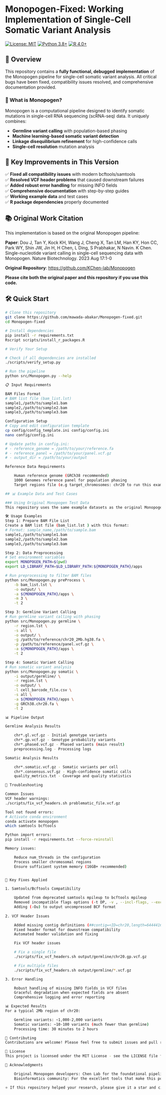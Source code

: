 # Monopogen-Fixed: Working Implementation of Single-Cell Somatic Variant Analysis

[![License: MIT](https://img.shields.io/badge/License-MIT-yellow.svg )](https://opensource.org/licenses/MIT )
[![Python 3.8+](https://img.shields.io/badge/python-3.8+-blue.svg )](https://www.python.org/downloads/ )
[![R 4.0+](https://img.shields.io/badge/R-4.0+-blue.svg )](https://www.r-project.org/ )

## 🔬 Overview

This repository contains a **fully functional, debugged implementation** of the Monopogen pipeline for single-cell somatic variant analysis. All critical bugs have been fixed, compatibility issues resolved, and comprehensive documentation provided.

### 🎯 What is Monopogen?

Monopogen is a computational pipeline designed to identify somatic mutations in single-cell RNA sequencing (scRNA-seq) data. It uniquely combines:

- **Germline variant calling** with population-based phasing
- **Machine learning-based somatic variant detection** 
- **Linkage disequilibrium refinement** for high-confidence calls
- **Single-cell resolution** mutation analysis

## 🚀 Key Improvements in This Version

✅ **Fixed all compatibility issues** with modern bcftools/samtools  
✅ **Resolved VCF header problems** that caused downstream failures  
✅ **Added robust error handling** for missing INFO fields  
✅ **Comprehensive documentation** with step-by-step guides  
✅ **Working example data** and test cases  
✅ **R package dependencies** properly documented  

## 📚 Original Work Citation

This implementation is based on the original Monopogen pipeline:

**Paper**: Dou J, Tan Y, Kock KH, Wang J, Cheng X, Tan LM, Han KY, Hon CC, Park WY, Shin JW, Jin H, H Chen, L Ding, S Prabhakar, N Navin. K Chen. Single-nucleotide variant calling in single-cell sequencing data with Monopogen. Nature Biotechnology. 2023 Aug 17:1-0

**Original Repository**: https://github.com/KChen-lab/Monopogen

**Please cite both the original paper and this repository if you use this code.**

## 🛠️ Quick Start

```bash
# Clone this repository
git clone https://github.com/mawada-abakar/Monopogen-fixed.git
cd Monopogen-fixed

# Install dependencies
pip install -r requirements.txt
Rscript scripts/install_r_packages.R

# Verify Your Setup

# Check if all dependencies are installed
./scripts/verify_setup.py

# Run the pipeline
python src/Monopogen.py --help

📋 Input Requirements

BAM Files Format
# BAM list file (bam_list.lst)
sample1,/path/to/sample1.bam
sample2,/path/to/sample2.bam
sample3,/path/to/sample3.bam

Configuration Setup
# Copy and edit configuration template
cp config/config_template.ini config/config.ini
nano config/config.ini

# Update paths in config.ini:
# - reference_genome = /path/to/your/reference.fa
# - reference_panel = /path/to/your/panel.vcf.gz
# - output_dir = /path/to/your/output

Reference Data Requirements

    Human reference genome (GRCh38 recommended)
    1000 Genomes reference panel for population phasing
    Target regions file (e.g target_chromosomes: chr20 to run this example)

## 📊 Example Data and Test Cases

### Using Original Monopogen Test Data
This repository uses the same example datasets as the original Monopogen pipeline. **All example data and test cases are available in the original repository** - simply use them with this fixed implementation to avoid the compatibility issues.

🛠️ Usage Examples
Step 1: Prepare BAM File List
Create a BAM list file (bam_list.lst ) with this format:
# Format: sample_name,/path/to/sample.bam
sample1,/path/to/sample1.bam
sample2,/path/to/sample2.bam
sample3,/path/to/sample3.bam

Step 2: Data Preprocessing
# Set environment variables
export MONOPOGEN_PATH=$(pwd)
export LD_LIBRARY_PATH=$LD_LIBRARY_PATH:${MONOPOGEN_PATH}/apps

# Run preprocessing to filter BAM files
python src/Monopogen.py preProcess \
    -b bam_list.lst \
    -o output/ \
    -a ${MONOPOGEN_PATH}/apps \
    -m 3 \
    -t 2

Step 3: Germline Variant Calling
# Run germline variant calling with phasing
python src/Monopogen.py germline \
    -r region.lst \
    -s all \
    -o output/ \
    -g /path/to/reference/chr20_2Mb.hg38.fa \
    -p /path/to/reference/panel.vcf.gz \
    -a ${MONOPOGEN_PATH}/apps \
    -t 2

Step 4: Somatic Variant Calling
# Run somatic variant analysis
python src/Monopogen.py somatic \
    -i output/germline/ \
    -r region.lst \
    -o output/ \
    -l cell_barcode_file.csv \
    -s all \
    -a ${MONOPOGEN_PATH}/apps \
    -g GRCh38.chr20.fa \
    -t 2

📊 Pipeline Output

Germline Analysis Results

    chr*.gl.vcf.gz - Initial genotype variants
    chr*.gp.vcf.gz - Genotype probability variants
    chr*.phased.vcf.gz - Phased variants (main result)
    preprocessing.log - Processing logs

Somatic Analysis Results

    chr*.somatic.vcf.gz - Somatic variants per cell
    chr*.consensus.vcf.gz - High-confidence somatic calls
    quality_metrics.txt - Coverage and quality statistics

🔧 Troubleshooting

Common Issues
VCF header warnings:
./scripts/fix_vcf_headers.sh problematic_file.vcf.gz

Tool not found errors:
# Activate conda environment
conda activate monopogen
which samtools bcftools

Python import errors:
pip install -r requirements.txt --force-reinstall

Memory issues:

    Reduce num_threads in the configuration
    Process smaller chromosomal regions
    Ensure sufficient system memory (16GB+ recommended)


🔧 Key Fixes Applied

1. Samtools/Bcftools Compatibility

    Updated from deprecated samtools mpileup to bcftools mpileup
    Removed incompatible flags options (-t DP, -v , --incl-flags, --excl-flags)
    Adding (-Ou) to output uncompressed BCF format
    
2. VCF Header Issues

    Added missing contig definitions (##contig=<ID=chr20,length=64444167>)
    Fixed header format for downstream compatibility
    Automated header validation and fixing

    Fix VCF header issues

    # Fix a single file
    ./scripts/fix_vcf_headers.sh output/germline/chr20.gp.vcf.gz

    # Fix multiple files
    ./scripts/fix_vcf_headers.sh output/germline/*.vcf.gz

3. Error Handling

    Robust handling of missing INFO fields in VCF files
    Graceful degradation when expected fields are absent
    Comprehensive logging and error reporting

📊 Expected Results
For a typical 2Mb region of chr20:

    Germline variants: ~1,000-2,000 variants
    Somatic variants: ~10-100 variants (much fewer than germline)
    Processing time: 30 minutes to 2 hours

🤝 Contributing
Contributions are welcome! Please feel free to submit issues and pull requests.

📄 License
This project is licensed under the MIT License - see the LICENSE file for details.

🙏 Acknowledgments

    Original Monopogen developers: Chen Lab for the foundational pipeline
    Bioinformatics community: For the excellent tools that make this possible

⭐ If this repository helped your research, please give it a star and cite both the original Monopogen paper and this repository!
